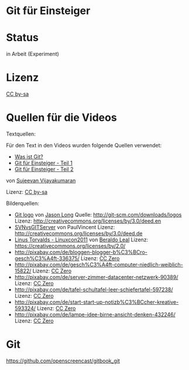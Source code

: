 # Git für Einsteiger

# Status

in Arbeit (Experiment)

# Lizenz

[CC by-sa](https://creativecommons.org/licenses/by-sa/3.0/de/)

# Quellen für die Videos

Textquellen:

Für den Text in den Videos wurden folgende Quellen verwendet:

* [Was ist Git?](https://svij.org/blog/2015/01/05/was-ist-git/)
* [Git für Einsteiger - Teil 1](https://svij.org/blog/2014/10/25/git-fur-einsteiger-teil-1/)
* [Git für Einsteiger - Teil 2](https://svij.org/blog/2014/11/01/git-fur-einsteiger-teil-2/)

von [Sujeevan Vijayakumaran](http://svij.org)

Lizenz: [CC by-sa](https://creativecommons.org/licenses/by-sa/3.0/de/)

Bilderquellen:

* [Git logo](http://commons.wikimedia.org/wiki/File:Git-logo.svg) von [Jason Long](http://twitter.com/jasonlong) Quelle: http://git-scm.com/downloads/logos Lizenz: http://creativecommons.org/licenses/by/3.0/deed.en
* [SVNvsGITServer](http://commons.wikimedia.org/wiki/File:SVNvsGITServer_2.png?uselang=de) von PaulVincent Lizenz: http://creativecommons.org/licenses/by/3.0/deed.de
* [Linus Torvalds - Linuxcon2011](https://www.flickr.com/photos/beraldoleal/6360025061) von [Beraldo Leal](https://www.flickr.com/photos/beraldoleal/) Lizenz: https://creativecommons.org/licenses/by/2.0/
* http://pixabay.com/de/bloggen-blogger-b%C3%BCro-gesch%C3%A4ft-336375/ Lizenz: [CC Zero](http://creativecommons.org/publicdomain/zero/1.0/deed.de)
* http://pixabay.com/de/gesch%C3%A4ft-computer-niedlich-weiblich-15822/ Lizenz: [CC Zero](http://creativecommons.org/publicdomain/zero/1.0/deed.de)
* http://pixabay.com/de/server-zimmer-datacenter-netzwerk-90389/ Lizenz: [CC Zero](http://creativecommons.org/publicdomain/zero/1.0/deed.de)
* http://pixabay.com/de/tafel-schultafel-leer-schiefertafel-597238/ Lizenz: [CC Zero](http://creativecommons.org/publicdomain/zero/1.0/deed.de)
* http://pixabay.com/de/start-start-up-notizb%C3%BCcher-kreative-593324/ Lizenz: [CC Zero](http://creativecommons.org/publicdomain/zero/1.0/deed.de)
* http://pixabay.com/de/lampe-idee-birne-ansicht-denken-432246/ Lizenz: [CC Zero](http://creativecommons.org/publicdomain/zero/1.0/deed.de)

# Git

https://github.com/openscreencast/gitbook_git
